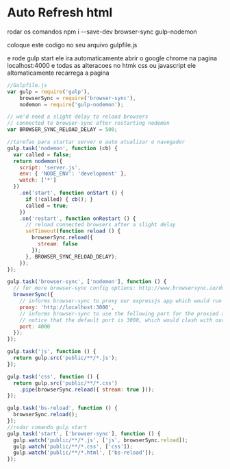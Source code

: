 # Auto Refresh html
 rodar os comandos 
 npm i --save-dev browser-sync gulp-nodemon

coloque este codigo no seu arquivo gulpfile.js

e rode gulp start ele ira automaticamente abrir o google chrome na pagina localhost:4000
e todas as alteracoes no htmk css ou javascript ele altomaticamente recarrega a pagina
```js
//Gulpfile.js
var gulp = require('gulp'),  
    browserSync = require('browser-sync'),
    nodemon = require('gulp-nodemon');

// we'd need a slight delay to reload browsers
// connected to browser-sync after restarting nodemon
var BROWSER_SYNC_RELOAD_DELAY = 500;

//tarefas para startar server e auto atualizar o navegador
gulp.task('nodemon', function (cb) {
  var called = false;
  return nodemon({
    script: 'server.js',
    env: { 'NODE_ENV': 'development' },
    watch: ['*']
  })
    .on('start', function onStart () {
      if (!called) { cb(); }
      called = true;
    })
    .on('restart', function onRestart () {
      // reload connected browsers after a slight delay
      setTimeout(function reload () {
        browserSync.reload({
          stream: false
        });
      }, BROWSER_SYNC_RELOAD_DELAY);
    });
});

gulp.task('browser-sync', ['nodemon'], function () {
  // for more browser-sync config options: http://www.browsersync.io/docs/options/
  browserSync({
    // informs browser-sync to proxy our expressjs app which would run at the following location
    proxy: 'http://localhost:3000',
    // informs browser-sync to use the following port for the proxied app
    // notice that the default port is 3000, which would clash with our expressjs
    port: 4000
  });
});

gulp.task('js', function () {
  return gulp.src('public/**/*.js');
});

gulp.task('css', function () {
  return gulp.src('public/**/*.css')
    .pipe(browserSync.reload({ stream: true }));
});

gulp.task('bs-reload', function () {
  browserSync.reload();
});
//rodar comando gulp start
gulp.task('start', ['browser-sync'], function () {
  gulp.watch('public/**/*.js', ['js', browserSync.reload]);
  gulp.watch('public/**/*.css', ['css']);
  gulp.watch('public/**/*.html', ['bs-reload']);
});

```
